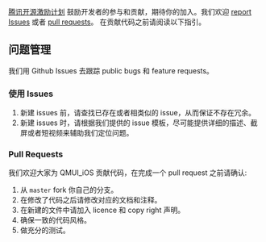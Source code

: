 [腾讯开源激励计划](https://opensource.tencent.com/contribution) 鼓励开发者的参与和贡献，期待你的加入。我们欢迎 [report Issues](https://github.com/QMUI/QMUI_iOS/issues) 或者 [pull requests](https://github.com/QMUI/QMUI_iOS/pulls)。 在贡献代码之前请阅读以下指引。

## 问题管理
我们用 Github Issues 去跟踪 public bugs 和 feature requests。

### 使用 Issues

1. 新建 issues 前，请查找已存在或者相类似的 issue，从而保证不存在冗余。
2. 新建 issues 时，请根据我们提供的 issue 模板，尽可能提供详细的描述、截屏或者短视频来辅助我们定位问题。

###  Pull Requests

我们欢迎大家为 QMUI_iOS 贡献代码，在完成一个 pull request 之前请确认:

1. 从 `master` fork 你自己的分支。
2. 在修改了代码之后请修改对应的文档和注释。
3. 在新建的文件中请加入 licence 和 copy right 声明。
4. 确保一致的代码风格。
5. 做充分的测试。
